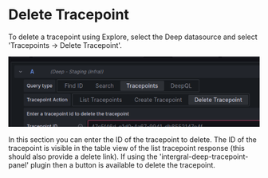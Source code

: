 # Delete Tracepoint

To delete a tracepoint using Explore, select the Deep datasource and select 'Tracepoints -> Delete Tracepoint'.

![Delete Tracepoint](delete_tracepoint.png)

In this section you can enter the ID of the tracepoint to delete. The ID of the tracepoint is visible in the table view
of the list tracepoint response (this should also provide a delete link). If using the 'intergral-deep-tracepoint-panel' 
plugin then a button is available to delete the tracepoint.
